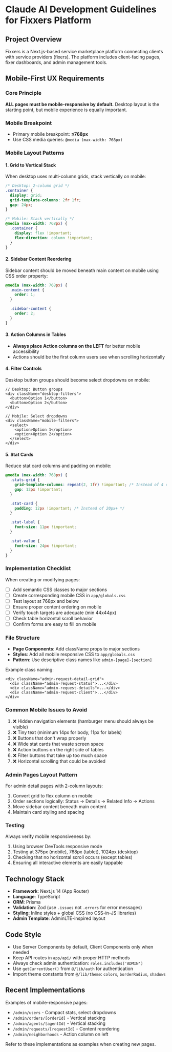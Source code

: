 # Claude AI Development Guidelines for Fixxers Platform

## Project Overview
Fixxers is a Next.js-based service marketplace platform connecting clients with service providers (fixers). The platform includes client-facing pages, fixer dashboards, and admin management tools.

## Mobile-First UX Requirements

### Core Principle
**ALL pages must be mobile-responsive by default.** Desktop layout is the starting point, but mobile experience is equally important.

### Mobile Breakpoint
- Primary mobile breakpoint: **≤768px**
- Use CSS media queries: `@media (max-width: 768px)`

### Mobile Layout Patterns

#### 1. Grid to Vertical Stack
When desktop uses multi-column grids, stack vertically on mobile:

```css
/* Desktop: 2-column grid */
.container {
  display: grid;
  grid-template-columns: 2fr 1fr;
  gap: 24px;
}

/* Mobile: Stack vertically */
@media (max-width: 768px) {
  .container {
    display: flex !important;
    flex-direction: column !important;
  }
}
```

#### 2. Sidebar Content Reordering
Sidebar content should be moved beneath main content on mobile using CSS order property:

```css
@media (max-width: 768px) {
  .main-content {
    order: 1;
  }

  .sidebar-content {
    order: 2;
  }
}
```

#### 3. Action Columns in Tables
- **Always place Action columns on the LEFT** for better mobile accessibility
- Actions should be the first column users see when scrolling horizontally

#### 4. Filter Controls
Desktop button groups should become select dropdowns on mobile:

```tsx
// Desktop: Button groups
<div className="desktop-filters">
  <button>Option 1</button>
  <button>Option 2</button>
</div>

// Mobile: Select dropdowns
<div className="mobile-filters">
  <select>
    <option>Option 1</option>
    <option>Option 2</option>
  </select>
</div>
```

#### 5. Stat Cards
Reduce stat card columns and padding on mobile:

```css
@media (max-width: 768px) {
  .stats-grid {
    grid-template-columns: repeat(2, 1fr) !important; /* Instead of 4 or 6 */
    gap: 12px !important;
  }

  .stat-card {
    padding: 12px !important; /* Instead of 20px+ */
  }

  .stat-label {
    font-size: 11px !important;
  }

  .stat-value {
    font-size: 24px !important;
  }
}
```

### Implementation Checklist

When creating or modifying pages:

- [ ] Add semantic CSS classes to major sections
- [ ] Create corresponding mobile CSS in `app/globals.css`
- [ ] Test layout at 768px and below
- [ ] Ensure proper content ordering on mobile
- [ ] Verify touch targets are adequate (min 44x44px)
- [ ] Check table horizontal scroll behavior
- [ ] Confirm forms are easy to fill on mobile

### File Structure

- **Page Components**: Add className props to major sections
- **Styles**: Add all mobile responsive CSS to `app/globals.css`
- **Pattern**: Use descriptive class names like `admin-[page]-[section]`

Example class naming:
```tsx
<div className="admin-request-detail-grid">
  <div className="admin-request-status">...</div>
  <div className="admin-request-details">...</div>
  <div className="admin-request-client">...</div>
</div>
```

### Common Mobile Issues to Avoid

1. ❌ Hidden navigation elements (hamburger menu should always be visible)
2. ❌ Tiny text (minimum 14px for body, 11px for labels)
3. ❌ Buttons that don't wrap properly
4. ❌ Wide stat cards that waste screen space
5. ❌ Action buttons on the right side of tables
6. ❌ Filter buttons that take up too much space
7. ❌ Horizontal scrolling that could be avoided

### Admin Pages Layout Pattern

For admin detail pages with 2-column layouts:
1. Convert grid to flex column on mobile
2. Order sections logically: Status → Details → Related Info → Actions
3. Move sidebar content beneath main content
4. Maintain card styling and spacing

### Testing

Always verify mobile responsiveness by:
1. Using browser DevTools responsive mode
2. Testing at 375px (mobile), 768px (tablet), 1024px (desktop)
3. Checking that no horizontal scroll occurs (except tables)
4. Ensuring all interactive elements are easily tappable

## Technology Stack

- **Framework**: Next.js 14 (App Router)
- **Language**: TypeScript
- **ORM**: Prisma
- **Validation**: Zod (use `.issues` not `.errors` for error messages)
- **Styling**: Inline styles + global CSS (no CSS-in-JS libraries)
- **Admin Template**: AdminLTE-inspired layout

## Code Style

- Use Server Components by default, Client Components only when needed
- Keep API routes in `app/api/` with proper HTTP methods
- Always check admin authentication: `roles.includes('ADMIN')`
- Use `getCurrentUser()` from `@/lib/auth` for authentication
- Import theme constants from `@/lib/theme`: `colors`, `borderRadius`, `shadows`

## Recent Implementations

Examples of mobile-responsive pages:
- `/admin/users` - Compact stats, select dropdowns
- `/admin/orders/[orderId]` - Vertical stacking
- `/admin/agents/[agentId]` - Vertical stacking
- `/admin/requests/[requestId]` - Content reordering
- `/admin/neighborhoods` - Action column on left

Refer to these implementations as examples when creating new pages.
